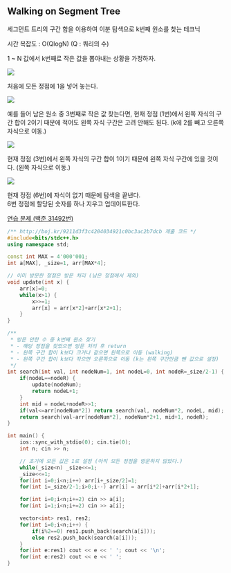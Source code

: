 ## Walking on Segment Tree
세그먼트 트리의 구간 합을 이용하여 이분 탐색으로 k번째 원소를 찾는 테크닉

시간 복잡도 : O(QlogN) (Q : 쿼리의 수)

1 ~ N 값에서 k번째로 작은 값을 뽑아내는 상황을 가정하자.

![](https://github.com/user-attachments/assets/e429f587-0b4d-4188-9337-b69e80b1618e)

처음에 모든 정점에 1을 넣어 놓는다.

![](https://github.com/user-attachments/assets/9f679c39-ccc5-4689-8403-1037f9ef3014)

예를 들어 남은 원소 중 3번째로 작은 값 찾는다면,
현재 정점 (1번)에서 왼쪽 자식의 구간 합이 2이기 때문에 적어도 왼쪽 자식 구간은 고려 안해도 된다. (k에 2를 빼고 오른쪽 자식으로 이동.)

![](https://github.com/user-attachments/assets/792c8bea-ad14-49ee-b549-05e9fde5ef99)

현재 정점 (3번)에서 왼쪽 자식의 구간 합이 1이기 때문에 왼쪽 자식 구간에 있을 것이다. (왼쪽 자식으로 이동.)

![](https://github.com/user-attachments/assets/e3ca51b2-4b08-43c9-99a7-8e941d2fba53)

현재 정점 (6번)에 자식이 없기 때문에 탐색을 끝낸다.  
6번 정점에 할당된 숫자를 하나 지우고 업데이트한다.

[연습 문제 (백준 31492번)](https://www.acmicpc.net/problem/31492)

``` c++
/** http://boj.kr/9211d3f3c4204034921c0bc3ac2b7dcb 제출 코드 */
#include<bits/stdc++.h>
using namespace std;

const int MAX = 4'000'001;
int a[MAX], _size=1, arr[MAX*4];

// 이미 방문한 정점은 방문 처리 (남은 정점에서 제외)
void update(int x) {
    arr[x]=0;
    while(x>1) {
        x>>=1;
        arr[x] = arr[x*2]+arr[x*2+1];
    }
}

/** 
 * 방문 안한 수 중 k번째 원소 찾기
 * - 해당 정점을 찾았으면 방문 처리 후 return
 * - 왼쪽 구간 합이 k보다 크거나 같으면 왼쪽으로 이동 (walking)
 * - 왼쪽 구간 합이 k보다 작으면 오른쪽으로 이동 (k는 왼쪽 구간만큼 뺀 값으로 설정)
 */
int search(int val, int nodeNum=1, int nodeL=0, int nodeR=_size/2-1) {
    if(nodeL==nodeR) {
        update(nodeNum);
        return nodeL+1;
    }
    int mid = nodeL+nodeR>>1;
    if(val<=arr[nodeNum*2]) return search(val, nodeNum*2, nodeL, mid);
    return search(val-arr[nodeNum*2], nodeNum*2+1, mid+1, nodeR);
}

int main() {
    ios::sync_with_stdio(0); cin.tie(0);
    int n; cin >> n;

    // 초기에 모든 값은 1로 설정 (아직 모든 정점을 방문하지 않았다.)
    while(_size<n) _size<<=1;
    _size<<=1;
    for(int i=0;i<n;i++) arr[i+_size/2]=1;
    for(int i=_size/2-1;i>0;i--) arr[i] = arr[i*2]+arr[i*2+1];

    for(int i=0;i<n;i+=2) cin >> a[i];
    for(int i=1;i<n;i+=2) cin >> a[i];

    vector<int> res1, res2;
    for(int i=0;i<n;i++) {
        if(i%2==0) res1.push_back(search(a[i]));
        else res2.push_back(search(a[i]));
    }
    for(int e:res1) cout << e << ' '; cout << '\n';
    for(int e:res2) cout << e << ' ';
}
```
